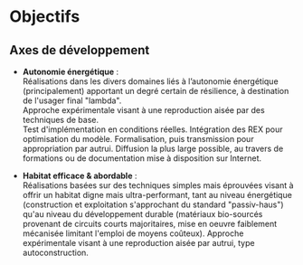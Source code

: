 # Objectifs

## Axes de développement

- **Autonomie énergétique** :  
Réalisations dans les divers domaines liés à l’autonomie énergétique (principalement) apportant un degré certain de résilience, à destination de l'usager final "lambda".  
Approche expérimentale visant à une reproduction aisée par des techniques de base.  
Test d'implémentation en conditions réelles. Intégration des REX pour optimisation du modèle.
Formalisation, puis transmission pour appropriation par autrui. Diffusion la plus large possible, au travers de formations ou de documentation mise à disposition sur Internet.

- **Habitat efficace & abordable** :  
Réalisations basées sur des techniques simples mais éprouvées visant à offrir un habitat digne mais ultra-performant, tant au niveau énergétique (construction et exploitation s'approchant du standard "passiv-haus") qu'au niveau du développement durable (matériaux bio-sourcés provenant de circuits courts majoritaires, mise en oeuvre faiblement mécanisée limitant l'emploi de moyens coûteux). Approche expérimentale visant à une reproduction aisée par autrui, type autoconstruction.